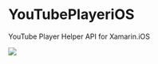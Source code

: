 # YouTubePlayeriOS
YouTube Player Helper API for Xamarin.iOS

![](https://raw.githubusercontent.com/nishanil/YouTubePlayeriOS/master/Screenshots/YouTubePlayerForiOS.png)
